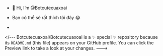 - 👋 Hi, I’m @Botcutecuaxoai
- Bạn có thể sẽ rất thích tôi đây 😂




-
</---
Botcutecuaxoai/Botcutecuaxoai is a ✨ special ✨ repository because its `README.md` (this file) appears on your GitHub profile.
You can click the Preview link to take a look at your changes.
--->
